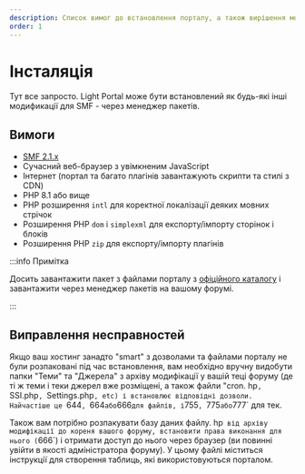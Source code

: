 ```yaml
---
description: Список вимог до встановлення порталу, а також вирішення можливих проблем
order: 1
---
```


# Інсталяція

Тут все запросто. Light Portal може бути встановлений як будь-які інші модификації для SMF - через менеджер пакетів.

## Вимоги

- [SMF 2.1.x](https://download.simplemachines.org)
- Сучасний веб-браузер з увімкненим JavaScript
- Інтернет (портал та багато плагінів завантажують скрипти та стилі з CDN)
- PHP 8.1 або вище
- PHP розширення `intl` для коректної локалізації деяких мовних стрічок
- Розширення PHP `dom` і `simplexml` для експорту/імпорту сторінок і блоків
- Розширення PHP `zip` для експорту/імпорту плагінів

:::info Примітка

Досить завантажити пакет з файлами порталу з [офіційного каталогу](https://custom.simplemachines.org/mods/index.php?mod=4244) і завантажити через менеджер пакетів на вашому форумі.

:::

## Виправлення несправностей

Якщо ваш хостинг занадто "smart" з дозволами та файлами порталу не були розпаковані під час встановлення, вам необхідно вручну видобути папки "Теми" та "Джерела" з архіву модифікації у вашій теці форуму (де ті ж теми і теки джерел вже розміщені, а також файли "cron. hp`, `SSI.php`, `Settings.php`, etc) і встановлює відповідні дозволи. Найчастіше це `644`, `664`або`666`для файлів, і`755`, `775`або`777\` для тек.

Також вам потрібно розпакувати базу даних файлу. hp` від архіву модифікації до кореня вашого форуму, встановити права виконання для нього (`666\`) і отримати доступ до нього через браузер (ви повинні увійти в якості адміністратора форуму). У цьому файлі міститься інструкції для створення таблиць, які використовуються порталом.
